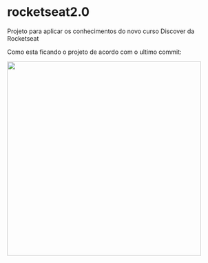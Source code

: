 # rocketseat2.0
Projeto para aplicar os conhecimentos do novo curso Discover da Rocketseat

Como esta ficando o projeto de acordo com o ultimo commit:

<img src="https://github.com/SergioTEC/rocketseat2.0/assets/48964231/e272d586-1b76-4a7c-af04-955109a55606" width="450">
